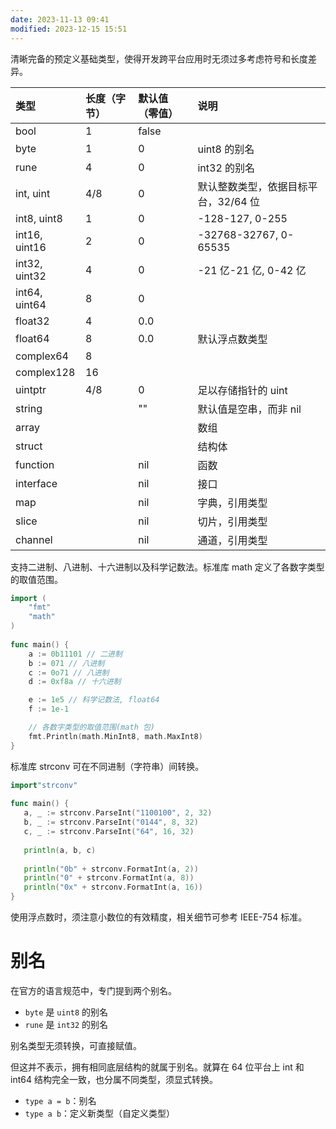 ```yaml
---
date: 2023-11-13 09:41
modified: 2023-12-15 15:51
---
```


清晰完备的预定义基础类型，使得开发跨平台应用时无须过多考虑符号和长度差异。

| 类型            | 长度（字节） | 默认值（零值） | 说明                    |
|:--------------|:-------|:--------|:----------------------|
| bool          |      1 | false   |                       |
| byte          |      1 |       0 | uint8 的别名              |
| rune          |      4 |       0 | int32 的别名              |
| int, uint     |    4/8 |       0 | 默认整数类型，依据目标平台，32/64 位  |
| int8, uint8   |      1 |       0 |       -128-127, 0-255 |
| int16, uint16 |      2 |       0 | -32768-32767, 0-65535 |
| int32, uint32 |      4 |       0 |       -21 亿-21 亿, 0-42 亿 |
| int64, uint64 |      8 |       0 |                       |
| float32       |      4 |     0.0 |                       |
| float64       |      8 |     0.0 | 默认浮点数类型               |
| complex64     |      8 |         |                       |
| complex128    |     16 |         |                       |
| uintptr       |    4/8 |       0 | 足以存储指针的 uint           |
| string        |        | ""      | 默认值是空串，而非 nil          |
| array         |        |         | 数组                    |
| struct        |        |         | 结构体                   |
| function      |        | nil     | 函数                    |
| interface     |        | nil     | 接口                    |
| map           |        | nil     | 字典，引用类型               |
| slice         |        | nil     | 切片，引用类型               |
| channel       |        | nil     | 通道，引用类型               |  

支持二进制、八进制、十六进制以及科学记数法。标准库 math 定义了各数字类型的取值范围。
```go
import (
    "fmt" 
    "math" 
) 
  
func main() { 
	a := 0b11101 // 二进制
	b := 071 // 八进制
	c := 0o71 // 八进制
	d := 0xf8a // 十六进制

	e := 1e5 // 科学记数法, float64
	f := 1e-1

	// 各数字类型的取值范围(math 包)
	fmt.Println(math.MinInt8, math.MaxInt8) 
}
```

标准库 strconv 可在不同进制（字符串）间转换。
```go
import"strconv" 
  
func main() { 
   a, _ := strconv.ParseInt("1100100", 2, 32) 
   b, _ := strconv.ParseInt("0144", 8, 32) 
   c, _ := strconv.ParseInt("64", 16, 32) 
  
   println(a, b, c) 
  
   println("0b" + strconv.FormatInt(a, 2)) 
   println("0" + strconv.FormatInt(a, 8)) 
   println("0x" + strconv.FormatInt(a, 16)) 
}
```

使用浮点数时，须注意小数位的有效精度，相关细节可参考 IEEE-754 标准。

# 别名
在官方的语言规范中，专门提到两个别名。
- `byte` 是 `uint8` 的别名
- `rune` 是 `int32` 的别名

别名类型无须转换，可直接赋值。

但这并不表示，拥有相同底层结构的就属于别名。就算在 64 位平台上 int 和 int64 结构完全一致，也分属不同类型，须显式转换。

- `type a = b`：别名
- `type a b`：定义新类型（自定义类型）
